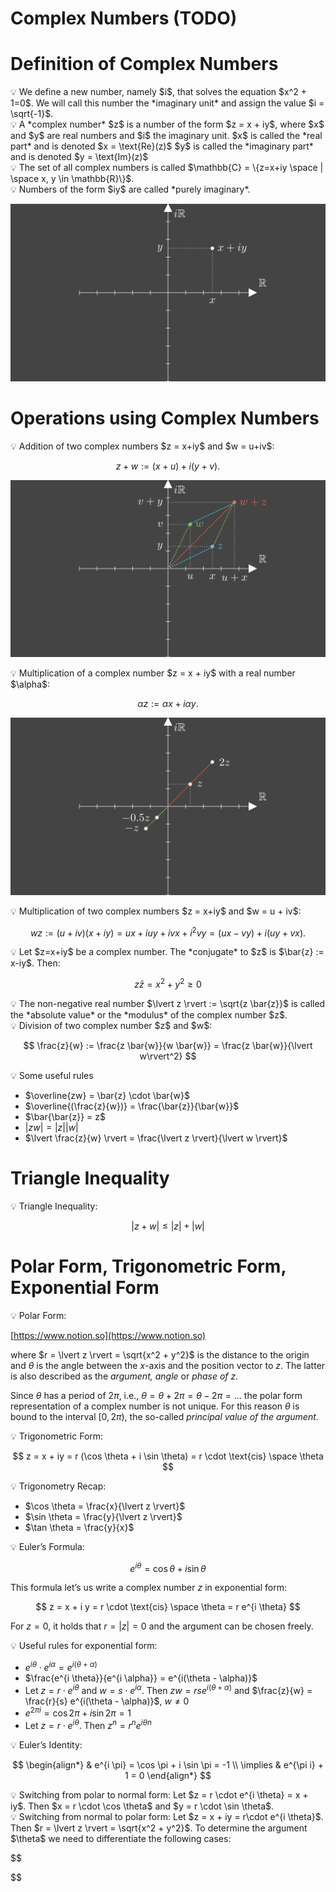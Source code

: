 # Complex Numbers (TODO)

# Definition of Complex Numbers

<aside>
💡 We define a new number, namely $i$, that solves the equation $x^2 + 1=0$. We will call this number the *imaginary unit* and assign the value $i = \sqrt{-1}$.

</aside>

<aside>
💡 A *complex number* $z$ is a number of the form $z = x + iy$, where $x$ and $y$ are real numbers and $i$ the imaginary unit.
$x$ is called the *real part* and is denoted $x = \text{Re}(z)$
$y$ is called the *imaginary part* and is denoted $y = \text{Im}(z)$

</aside>

<aside>
💡 The set of all complex numbers is called $\mathbb{C} = \{z=x+iy \space | \space x, y \in \mathbb{R}\}$.

</aside>

<aside>
💡 Numbers of the form $iy$ are called *purely imaginary*.

![ComplexNumber.png](Complex%20Numbers%20(TODO)%2019ce2598b4404fb0a7c0f7d068f509f5/ComplexNumber.png)

</aside>

# Operations using Complex Numbers

<aside>
💡 Addition of two complex numbers $z = x+iy$ and $w = u+iv$:

$$
z + w := (x+u) + i(y+v).
$$

![AdditionOfComplexNumbers_ManimCE_v0.14.0.png](Complex%20Numbers%20(TODO)%2019ce2598b4404fb0a7c0f7d068f509f5/AdditionOfComplexNumbers_ManimCE_v0.14.0.png)

</aside>

<aside>
💡 Multiplication of a complex number $z = x + iy$ with a real number $\alpha$:

$$
\alpha z := \alpha x + i \alpha y.
$$

![MultiplicationWithRealNumber.png](Complex%20Numbers%20(TODO)%2019ce2598b4404fb0a7c0f7d068f509f5/MultiplicationWithRealNumber.png)

</aside>

<aside>
💡 Multiplication of two complex numbers $z = x+iy$ and $w = u + iv$:

$$
wz :=(u+iv)(x+iy) = ux+iuy+ivx+i^2vy = (ux-vy)+i(uy+vx).
$$

</aside>

<aside>
💡 Let $z=x+iy$ be a complex number. The *conjugate* to $z$ is $\bar{z} := x-iy$. Then:

$$
z \bar{z} = x^2 + y^2 \geq 0
$$

</aside>

<aside>
💡 The non-negative real number  $\lvert z \rvert := \sqrt{z \bar{z}}$ is called the *absolute value* or the *modulus* of the complex number $z$.

</aside>

<aside>
💡 Division of two complex number $z$ and $w$:

$$
\frac{z}{w} := \frac{z \bar{w}}{w \bar{w}} = \frac{z \bar{w}}{\lvert w\rvert^2}
$$

</aside>

<aside>
💡 Some useful rules

- $\overline{zw} = \bar{z} \cdot \bar{w}$
- $\overline{(\frac{z}{w})} = \frac{\bar{z}}{\bar{w}}$
- $\bar{\bar{z}} = z$
- $\lvert zw \rvert = \lvert z \rvert \lvert w \rvert$
- $\lvert \frac{z}{w} \rvert = \frac{\lvert z \rvert}{\lvert w \rvert}$
</aside>

# Triangle Inequality

<aside>
💡 Triangle Inequality:

$$
\lvert z + w \rvert \leq \lvert z \rvert + \lvert w \rvert
$$

</aside>

# Polar Form, Trigonometric Form, Exponential Form

<aside>
💡 Polar Form:

[https://www.notion.so](https://www.notion.so)

where $r = \lvert z \rvert = \sqrt{x^2 + y^2}$ is the distance to the origin and $\theta$ is the angle between the $x$-axis and the position vector to $z$. The latter is also described as the *argument, angle* or *phase of $z$.*

Since $\theta$ has a period of $2 \pi$, i.e., $\theta = \theta + 2\pi = \theta - 2 \pi = ...$ the polar form representation of a complex number is not unique. For this reason $\theta$ is bound to the interval $[0, 2 \pi)$, the so-called *principal value of the argument*.

</aside>

<aside>
💡 Trigonometric Form:

$$
z = x + iy = r (\cos \theta + i \sin \theta) = r \cdot \text{cis} \space \theta
$$

</aside>

<aside>
💡 Trigonometry Recap:

- $\cos \theta = \frac{x}{\lvert z \rvert}$
- $\sin \theta = \frac{y}{\lvert z \rvert}$
- $\tan \theta = \frac{y}{x}$
</aside>

<aside>
💡 Euler’s Formula:

$$
e^{i \theta} = \cos \theta + i \sin \theta
$$

This formula let’s us write a complex number $z$ in exponential form:

$$
z = x + i y = r \cdot \text{cis} \space \theta = r e^{i \theta}
$$

For $z = 0$, it holds that $r = \lvert z \rvert = 0$ and the argument can be chosen freely.

</aside>

<aside>
💡 Useful rules for exponential form:

- $e^{i \theta} \cdot e^{i \alpha} = e^{i(\theta + \alpha)}$
- $\frac{e^{i \theta}}{e^{i \alpha}} = e^{i(\theta - \alpha)}$
- Let $z = r \cdot e^{i \theta}$ and $w = s \cdot e^{i \alpha}$. Then $zw = rse^{i(\theta + \alpha)}$ and $\frac{z}{w} = \frac{r}{s} e^{i(\theta - \alpha)}$, $w \neq 0$
- $e^{2 \pi i} = \cos 2 \pi + i \sin 2 \pi = 1$
- Let $z = r \cdot e^{i \theta}$. Then $z^n = r^n e^{i \theta n}$
</aside>

<aside>
💡 Euler’s Identity:

$$
\begin{align*}
& e^{i \pi} = \cos \pi + i \sin \pi = -1 \\
\implies & e^{\pi i} + 1 = 0
\end{align*}
$$

</aside>

<aside>
💡 Switching from polar to normal form:
Let $z = r \cdot e^{i \theta} = x + iy$. Then $x = r \cdot \cos \theta$ and $y = r \cdot \sin \theta$.

</aside>

<aside>
💡 Switching from normal to polar form:
Let $z = x + iy = r\cdot e^{i \theta}$. Then $r = \lvert z \rvert = \sqrt{x^2 + y^2}$. To determine the argument $\theta$ we need to differentiate the following cases:

$$

$$

</aside>
